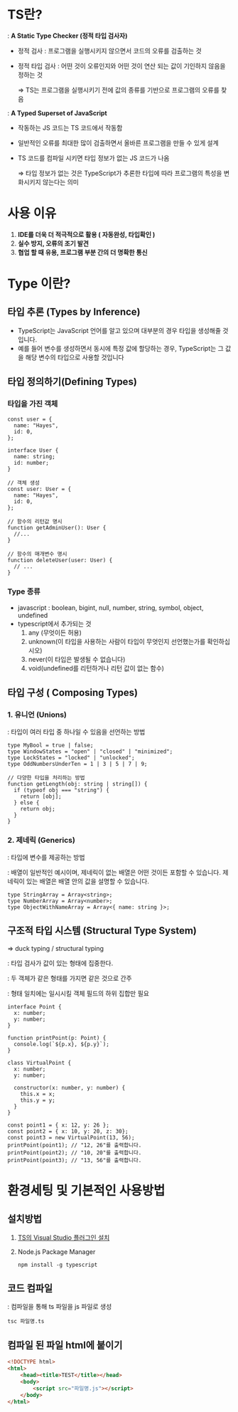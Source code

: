 # TS란?

: **A Static Type Checker (정적 타입 검사자)**

- 정적 검사 : 프로그램을 실행시키지 않으면서 코드의 오류를 검출하는 것
- 정적 타입 검사 : 어떤 것이 오류인지와 어떤 것이 연산 되는 값이 기인하지 않음을 정하는 것

    ⇒ TS는 프로그램을 실행시키기 전에 값의 종류를 기반으로 프로그램의 오류를 찾음

: **A Typed Superset of JavaScript**

- 작동하는 JS 코드는 TS 코드에서 작동함
- 일반적인 오류를 최대한 많이 검출하면서 올바른 프로그램을 만들 수 있게 설계
- TS 코드를 컴파일 시키면 타입 정보가 없는 JS 코드가 나옴

    ⇒ 타입 정보가 없는 것은 TypeScript가 추론한 타입에 따라 프로그램의 특성을 변화시키지 않는다는 의미

# 사용 이유

1. **IDE를 더욱 더 적극적으로 활용 ( 자동완성, 타입확인 )**
2. **실수 방지, 오류의 조기 발견**
3. **협업 할 때 유용, 프로그램 부분 간의 더 명확한 통신**

# Type 이란?

## 타입 추론 (Types by Inference)

- TypeScript는 JavaScript 언어를 알고 있으며 대부분의 경우 타입을 생성해줄 것입니다.
- 예를 들어 변수를 생성하면서 동시에 특정 값에 할당하는 경우, TypeScript는 그 값을 해당 변수의 타입으로 사용할 것입니다

## 타입 정의하기(Defining Types)

### 타입을 가진 객체

```tsx
const user = {
  name: "Hayes",
  id: 0,
};
```

```tsx
interface User {
  name: string;
  id: number;
}

// 객체 생성
const user: User = {
  name: "Hayes",
  id: 0,
};

// 함수의 리턴값 명시
function getAdminUser(): User {
  //...
}

// 함수의 매개변수 명시
function deleteUser(user: User) {
  // ...
}
```

### Type 종류

- javascript : boolean, bigint, null, number, string, symbol, object, undefined
- typescript에서 추가되는 것
    1. any (무엇이든 허용)
    2. unknown(이 타입을 사용하는 사람이 타입이 무엇인지 선언했는가를 확인하십시오)
    3. never(이 타입은 발생될 수 없습니다)
    4. void(undefined를 리턴하거나 리턴 값이 없는 함수)

## 타입 구성 ( Composing Types)

### 1. 유니언 (Unions)

: 타입이 여러 타입 중 하나일 수 있음을 선언하는 방법

```tsx
type MyBool = true | false;
type WindowStates = "open" | "closed" | "minimized";
type LockStates = "locked" | "unlocked";
type OddNumbersUnderTen = 1 | 3 | 5 | 7 | 9;

// 다양한 타입을 처리하는 방법
function getLength(obj: string | string[]) {
  if (typeof obj === "string") {
    return [obj];
  } else {
    return obj;
  }
}
```

### 2. 제네릭 (Generics)

: 타입에 변수를 제공하는 방법

: 배열이 일반적인 예시이며, 제네릭이 없는 배열은 어떤 것이든 포함할 수 있습니다. 제네릭이 있는 배열은 배열 안의 값을 설명할 수 있습니다.

```tsx
type StringArray = Array<string>;
type NumberArray = Array<number>;
type ObjectWithNameArray = Array<{ name: string }>;

```

## 구조적 타입 시스템 (Structural Type System)

⇒ duck typing / structural typing

: 타입 검사가 값이 있는 형태에 집중한다.

: 두 객체가 같은 형태를 가지면 같은 것으로 간주

: 형태 일치에는 일시시킬 객체 필드의 하위 집합만 필요

```tsx
interface Point {
  x: number;
  y: number;
}

function printPoint(p: Point) {
  console.log(`${p.x}, ${p.y}`);
}

class VirtualPoint {
  x: number;
  y: number;

  constructor(x: number, y: number) {
    this.x = x;
    this.y = y;
  }
}

const point1 = { x: 12, y: 26 };
const point2 = { x: 10, y: 20, z: 30};
const point3 = new VirtualPoint(13, 56);
printPoint(point1); // "12, 26"를 출력합니다.
printPoint(point2); // "10, 20"를 출력합니다.
printPoint(point3); // "13, 56"를 출력합니다.
```

# 환경세팅 및 기본적인 사용방법

## 설치방법

1. [TS의 Visual Studio 플러그인 설치](https://www.typescriptlang.org/#download-links)
2. Node.js  Package Manager

    ```tsx
    npm install -g typescript
    ```

## 코드 컴파일

: 컴파일을 통해 ts 파일을 js 파일로 생성

```tsx
tsc 파일명.ts
```

## 컴파일 된 파일 html에 붙이기

```html
<!DOCTYPE html>
<html>
    <head><title>TEST</title></head>
    <body>
        <script src="파일명.js"></script>
    </body>
</html>
```